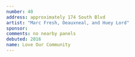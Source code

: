 ```yaml
---
number: 40
address: approximately 174 South Blvd
artist: "Marc Fresh, Oeauxneal, and Huey Lord"
sponsor:
comments: no nearby panels
debuted: 2016
name: Love Our Community
---
```

